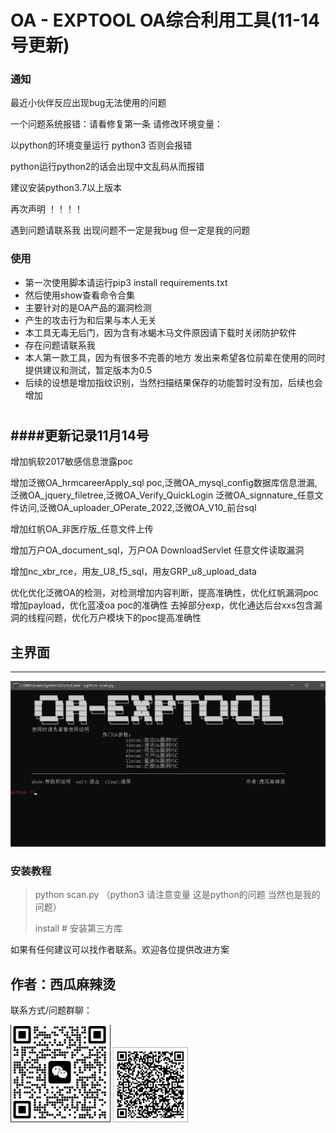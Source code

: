 # OA - EXPTOOL OA综合利用工具(11-14号更新)

### 通知
最近小伙伴反应出现bug无法使用的问题

一个问题系统报错：请看修复第一条
请修改环境变量：

以python的环境变量运行 python3 否则会报错

python运行python2的话会出现中文乱码从而报错

建议安装python3.7以上版本

再次声明 ！！！！

遇到问题请联系我 出现问题不一定是我bug 但一定是我的问题

### 使用

- 第一次使用脚本请运行pip3 install requirements.txt
- 然后使用show查看命令合集
- 主要针对的是OA产品的漏洞检测
- 产生的攻击行为和后果与本人无关
- 本工具无毒无后门，因为含有冰蝎木马文件原因请下载时关闭防护软件
- 存在问题请联系我
- 本人第一款工具，因为有很多不完善的地方 发出来希望各位前辈在使用的同时提供建议和测试，暂定版本为0.5
- 后续的设想是增加指纹识别，当然扫描结果保存的功能暂时没有加，后续也会增加
#



####更新记录11月14号
----

增加帆软2017敏感信息泄露poc

增加泛微OA_hrmcareerApply_sql poc,泛微OA_mysql_config数据库信息泄漏,泛微OA_jquery_filetree,泛微OA_Verify_QuickLogin
泛微OA_signnature_任意文件访问,泛微OA_uploader_OPerate_2022,泛微OA_V10_前台sql

增加红帆OA_非医疗版_任意文件上传

增加万户OA_document_sql，万户OA DownloadServlet 任意文件读取漏洞

增加nc_xbr_rce，用友_U8_f5_sql，用友GRP_u8_upload_data

优化优化泛微OA的检测，对检测增加内容判断，提高准确性，优化红帆漏洞poc增加payload，优化蓝凌oa poc的准确性 去掉部分exp，优化通达后台xxs包含漏洞的线程问题，优化万户模块下的poc提高准确性
## 主界面

----
![cmd](readme/cmd.jpg)


### 安装教程
> python scan.py  （python3 请注意变量 这是python的问题 当然也是我的问题）
> 
> install # 安装第三方库
> 


如果有任何建议可以找作者联系。欢迎各位提供改进方案
## 作者：西瓜麻辣烫

联系方式/问题群聊：
 
![vx](readme/vx.jpg) ![ql](readme/ql.jpg)

